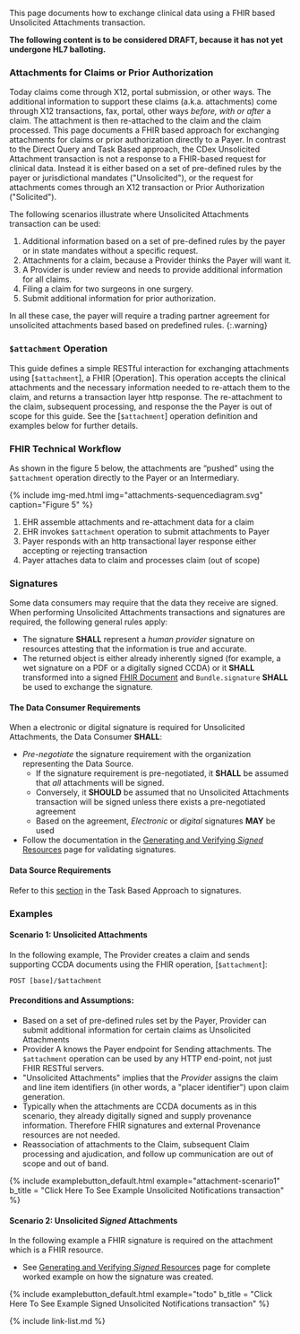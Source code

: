 
<!-- ---
tags: CDEX
title: Attachments
---

# Attachments -->

 
<div markdown="1" class="new-content">

This page documents how to exchange clinical data using a FHIR based Unsolicited Attachments transaction.

<div markdown="1" class="stu-note">

**The following content is to be considered DRAFT, because it has not yet undergone HL7 balloting.**
</div>
</div>

### Attachments for Claims or Prior Authorization

Today claims come through X12, portal submission, or other ways.  The additional information to support these claims (a.k.a. attachments) come through X12 transactions, fax, portal, other ways *before, with or after* a claim.  The attachment is then re-attached to the claim and the claim processed. This page documents a FHIR based approach for exchanging attachments for claims or prior authorization directly to a Payer. In contrast to the Direct Query and Task Based approach, the CDex Unsolicited Attachment transaction is not a response to a FHIR-based request for clinical data. Instead it is either based on a set of pre-defined rules by the payer or jurisdictional mandates ("Unsolicited"), or the request for attachments comes through an X12 transaction or Prior Authorization ("Solicited").

The following scenarios illustrate where Unsolicited Attachments transaction can be used:
  
1. Additional information based on a set of pre-defined rules by the payer or in state mandates without a specific request.
1. Attachments for a claim, because a Provider thinks the Payer will want it.
1. A Provider is under review and needs to provide additional information for all claims.
1. Filing a claim for two surgeons in one surgery.
1. Submit additional information for prior authorization.

In all these case, the payer will require a trading partner agreement for unsolicited attachments based based on predefined rules.
{:.warning}

### `$attachment` Operation

This guide defines a simple RESTful interaction for exchanging attachments using [`$attachment`], a FHIR [Operation].  This operation accepts the clinical attachments and the necessary information needed to re-attach them to the claim, and returns a transaction layer http response. The re-attachment to the claim, subsequent processing, and response the the Payer is out of scope for this guide.  See the [`$attachment`] operation definition and examples below for further details.


### FHIR Technical Workflow 


As shown in the figure 5 below, the attachments are “pushed” using the `$attachment` operation directly to the Payer or an Intermediary.

{% include img-med.html img="attachments-sequencediagram.svg" caption="Figure 5" %}

<!--
 
```mermaid
sequenceDiagram
#text for https://sequencediagram.org/
# add viewbox attribute to svg file for img sizing viewBox="0.0 0.0 829.0 740.0">

title: figure 5: Unsolicited Attachments

participant EHR (Data Source)

participant Payer (Data Consumer)

note over EHR (Data Source):1) EHR needs to send attachments Payer 
EHR (Data Source)->>Payer (Data Consumer): 2) POST $attachment with attachments in payload
alt 3) Accepted
Payer (Data Consumer)->>EHR (Data Source): Return HTTP 200 OK / 202 Accepted
else 3) Rejected
Payer (Data Consumer)->>EHR (Data Source): Return HTTP 4xx or 5xx with an OperationOutcome
end
note right of Payer (Data Consumer): 4) Out of Scope:<br> Payer attaches data<br> to claim and<br> processes claim
```

 -->

1. EHR assemble attachments and re-attachment data for a claim
1. EHR invokes `$attachment` operation to submit attachments to Payer
1. Payer responds with an http transactional layer response either accepting or rejecting transaction
1. Payer attaches data to claim and processes claim (out of scope) 


### Signatures

Some data consumers may require that the data they receive are signed. When performing Unsolicited Attachments transactions and signatures are required, the following general rules apply:

- The signature **SHALL** represent a *human provider* signature on resources attesting that the information is true and accurate.
- The returned object is either already inherently signed (for example, a wet signature on a PDF or a digitally signed CCDA) or it **SHALL** transformed into a signed [FHIR Document](http://hl7.org/fhir/documents.html) and `Bundle.signature`  **SHALL** be used to exchange the signature.

#### The Data Consumer Requirements

When a electronic or digital signature is required for Unsolicited Attachments, the Data Consumer **SHALL**:

- *Pre-negotiate* the signature requirement with the organization representing the Data Source.
   - If the signature requirement is pre-negotiated, it **SHALL** be assumed that *all* attachments will be signed.
   - Conversely, it **SHOULD** be assumed that no Unsolicited Attachments transaction will be signed unless there exists a pre-negotiated agreement
   - Based on the agreement, *Electronic* or *digital* signatures **MAY** be used  
- Follow the documentation in the [Generating and Verifying *Signed* Resources](/2_qdYLjXR3KyYlk78Ye9Gg) page for validating signatures.


#### Data Source Requirements

Refer to this [section](task-based-approach.html#data-sourceresponder-requirements) in the Task Based Approach to signatures.

### Examples

#### Scenario 1: Unsolicited Attachments

In the following example, The Provider creates a claim and sends supporting CCDA documents using the FHIR operation, [`$attachment`]: 

`POST [base]/$attachment`

#### Preconditions and Assumptions:

- Based on a set of pre-defined rules set by the Payer, Provider can submit additional information for certain claims as Unsolicited Attachments
- Provider A knows the Payer endpoint for Sending attachments.  The `$attachment` operation can be used by any HTTP end-point, not just FHIR RESTful servers.
- "Unsolicited Attachments" implies that the *Provider* assigns the claim and line item identifiers (in other words, a "placer identifier") upon claim generation.
- Typically when the attachments are CCDA documents as in this scenario, they already digitally signed and supply provenance information. Therefore FHIR signatures and external Provenance resources are not needed.
- Reassociation of attachments to the Claim, subsequent Claim processing and ajudication, and follow up communication are out of scope and out of band.

{% include examplebutton_default.html example="attachment-scenario1" b_title = "Click Here To See Example Unsolicited Notifications transaction" %}


#### Scenario 2: Unsolicited *Signed* Attachments

In the following example a FHIR signature is required on the attachment which is a FHIR resource.

- See [Generating and Verifying *Signed* Resources](/2_qdYLjXR3KyYlk78Ye9Gg) page for complete worked example on how the signature was created.

{% include examplebutton_default.html example="todo" b_title = "Click Here To See Example Signed Unsolicited Notifications transaction" %}


{% include link-list.md %}
